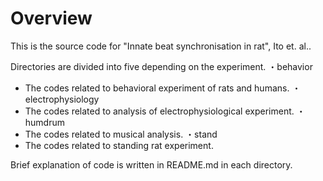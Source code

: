 # Overview
This is the source code for "Innate beat synchronisation in rat", Ito et. al..

Directories are divided into five depending on the experiment.
・behavior
 - The codes related to behavioral experiment of rats and humans.
・electrophysiology
 - The codes related to analysis of electrophysiological experiment.
・humdrum
 - The codes related to musical analysis.
・stand
 - The codes related to standing rat experiment.


 Brief explanation of code is written in README.md in each directory.
